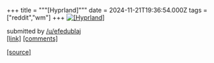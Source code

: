 +++
title = """[Hyprland]"""
date = 2024-11-21T19:36:54.000Z
tags = ["reddit","wm"]
+++
[![[Hyprland]](https://preview.redd.it/ys7cc8mw4b2e1.png?width=640&crop=smart&auto=webp&s=f9149c8f05eddf309bd3545cf88b05e89e99e86b "[Hyprland]")](https://www.reddit.com/r/unixporn/comments/1gwo5cr/hyprland/)

submitted by [/u/efedublaj](https://www.reddit.com/user/efedublaj)  
[\[link\]](https://i.redd.it/ys7cc8mw4b2e1.png) [\[comments\]](https://www.reddit.com/r/unixporn/comments/1gwo5cr/hyprland/)

[[source]](https://www.reddit.com/r/unixporn/comments/1gwo5cr/hyprland/)
